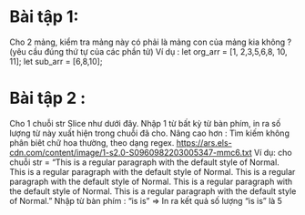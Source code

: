# Bài tập 1: 
   Cho 2 mảng, kiểm tra mảng này có phải là mảng con của mảng kia không ? (yêu cầu đúng thứ tự của các phần tử)
Ví dụ : let org_arr = [1, 2,3,5,6,8, 10, 11];
            let sub_arr = [6,8,10];

# Bài tập 2 :
   Cho 1 chuỗi str Slice như dưới đây. Nhập 1 từ bất kỳ từ bàn phím, in ra số lượng từ này xuất hiện trong chuỗi đã cho. 
Nâng cao hơn : Tìm kiếm không phân biêt chữ hoa thường, theo dạng regex.
https://ars.els-cdn.com/content/image/1-s2.0-S0960982203005347-mmc6.txt
Ví dụ: cho chuỗi str = “This is a regular paragraph with the default style of Normal. This is a regular paragraph with the default style of Normal. This is a regular paragraph with the default style of Normal. This is a regular paragraph with the default style of Normal. This is a regular paragraph with the default style of Normal.”
Nhập từ bàn phím : “is is” => In ra kết quả số lượng “is is” là 5
